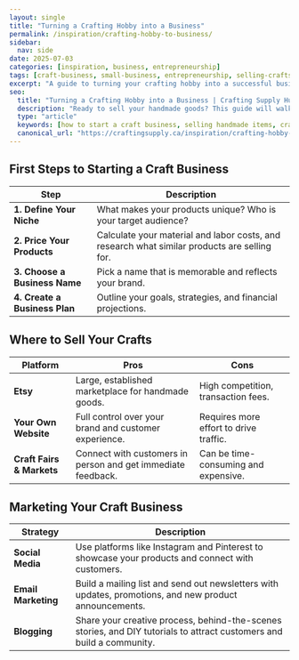 ```yaml
---
layout: single
title: "Turning a Crafting Hobby into a Business"
permalink: /inspiration/crafting-hobby-to-business/
sidebar:
  nav: side
date: 2025-07-03
categories: [inspiration, business, entrepreneurship]
tags: [craft-business, small-business, entrepreneurship, selling-crafts]
excerpt: "A guide to turning your crafting hobby into a successful business."
seo:
  title: "Turning a Crafting Hobby into a Business | Crafting Supply Hub"
  description: "Ready to sell your handmade goods? This guide will walk you through the basics of starting a craft business."
  type: "article"
  keywords: [how to start a craft business, selling handmade items, craft entrepreneur]
  canonical_url: "https://craftingsupply.ca/inspiration/crafting-hobby-to-business/"
---
```


## First Steps to Starting a Craft Business

| Step | Description |
|---|---|
| **1. Define Your Niche** | What makes your products unique? Who is your target audience? |
| **2. Price Your Products** | Calculate your material and labor costs, and research what similar products are selling for. |
| **3. Choose a Business Name** | Pick a name that is memorable and reflects your brand. |
| **4. Create a Business Plan** | Outline your goals, strategies, and financial projections. |

## Where to Sell Your Crafts

| Platform | Pros | Cons |
|---|---|---|
| **Etsy** | Large, established marketplace for handmade goods. | High competition, transaction fees. |
| **Your Own Website** | Full control over your brand and customer experience. | Requires more effort to drive traffic. |
| **Craft Fairs & Markets** | Connect with customers in person and get immediate feedback. | Can be time-consuming and expensive. |

## Marketing Your Craft Business

| Strategy | Description |
|---|---|
| **Social Media** | Use platforms like Instagram and Pinterest to showcase your products and connect with customers. |
| **Email Marketing** | Build a mailing list and send out newsletters with updates, promotions, and new product announcements. |
| **Blogging** | Share your creative process, behind-the-scenes stories, and DIY tutorials to attract customers and build a community. |